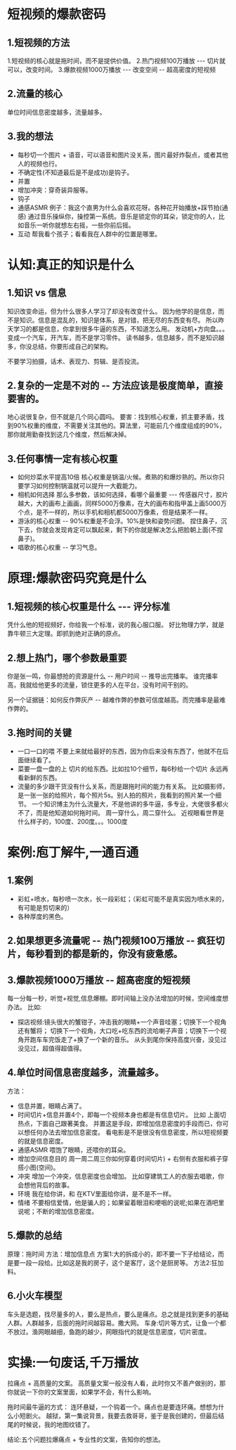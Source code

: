 
# 短视频的爆款密码
## 1.短视频的方法
1.短视频的核心就是拖时间，而不是提供价值。
2.热门视频100万播放 --- 切片就可以，改变时间。
3.爆款视频1000万播放 --- 改变空间 -- 超高密度的短视频
## 2.流量的核心
单位时间信息密度越多，流量越多。
## 3.我的想法
* 每秒切一个图片 + 语音，可以语音和图片没关系，图片最好炸裂点，或者其他人的视频也行。
* 不确定性(不知道最后是不是成功)是钩子。
* 并置
* 增加冲突：穿奇装异服等。
* 钩子
* 通感ASMR
例子：我这个直男为什么会喜欢花呀。各种花开始播放+踩节拍(通感)
通过音乐操纵你，操控第一系统。音乐是锁定你的耳朵，锁定你的人，比如音乐一听你就想左右摇，一些你前后摇。
* 互动
帮我看个孩子；看看我在人群中的位置是哪里。


# 认知:真正的知识是什么
## 1.知识 vs 信息
知识改变命运，但为什么很多人学习了却没有改变什么。
因为他学的是信息，而不是知识。信息是混乱的，知识是体系，是对错，把无尽的东西变有尽。
所以昨天学习的都是信息，你拿到很多牛逼的东西，不知道怎么用。
发动机+方向盘。。。变成一个汽车，开汽车，而不是学习零件。
读书越多，信息越多，而不是知识越多，你没总结，你要形成自己的架构。

不要学习拍摄，话术、表现力、剪辑、是否投流。


## 2.复杂的一定是不对的 -- 方法应该是极度简单，直接要害的。
地心说很复杂，但不就是几个同心圆吗。
要害：找到核心权重，抓主要矛盾，找到90%权重的维度，不需要关注其他的。算法里，可能前几个维度组成的90%，那你就用勤奋找到这几个维度，然后解决掉。

## 3.任何事情一定有核心权重
* 如何炒菜水平提高10倍
核心权重是锅温/火候。煮熟的和爆炒熟的。所以你只要学习如何控制锅温就可以提升一大截能力。
* 相机如何选择
那么多参数，该如何选择，看哪个最重要 --- 传感器尺寸，胶片越大，大的画布上画画，同样5000万像素，在大的画布和指甲盖上画5000万个点，是不一样的，所以手机和相机都5000万像素，但是结果不一样。
* 游泳的核心权重 -- 90%权重是不会浮。10%是快和姿势问题。
捏住鼻子，沉下去，你就会发现肯定可以飘起来，剩下的你就是解决怎么把脸朝上面(不捏鼻子)。
* 唱歌的核心权重 -- 学习气息。

# 原理:爆款密码究竟是什么
## 1.短视频的核心权重是什么 --- 评分标准
凭什么他的短视频好，你给我一个标准，说的我心服口服。
好比物理力学，就是靠牛顿三大定理。即抓到绝对正确的原点。

## 2.想上热门，哪个参数最重要
你是张一鸣，你最想抢的资源是什么 -- 用户时间 -- 推导出完播率。
谁完播率高，我就给他更多的流量，锁住更多的人在平台，没有时间干别的。

另一个证据链：如何反作弊灰产 -- 越难作弊的参数可信度越高。而完播率是最难作弊的。

## 3.拖时间的关键
* 一口一口的喂
不要上来就给最好的东西，因为你后来没有东西了，他就不在后面继续看了。
* 菜要一盘一盘的上
切片的给东西。比如拉10个细节，每6秒给一个切片
永远再看新鲜的东西。
* 流量的多少跟干货没有什么关系，而是跟拖时间的能力有关系。
比如摄影师，是一张一张的给照片，每个照片5s。别人拍的照片，我看到的照片某一个细节。
一个知识博主为什么流量大，不是他讲的多牛逼，多专业，大佬很多都火不了，而是他知道如何拖时间。
周一穿什么，周二穿什么。
近视眼看世界是什么样子的，100度、200度。。。1000度

# 案例:庖丁解牛,一通百通
## 1.案例
* 彩虹+喷水，每秒喷一次水，长一段彩虹；（彩虹可能不是真实因为喷水来的，有可能是剪切来的）
* 各种厚度的黑色。

## 2.如果想更多流量呢 -- 热门视频100万播放 -- 疯狂切片，每秒看到的都是新的，你没有疲惫感。

## 3.爆款视频1000万播放 -- 超高密度的短视频
每一分每一秒，听觉+视觉,信息爆棚。即时间轴上没办法增加的时候，空间维度想办法。
比如:
* 探店视频:镜头很大的蟹钳子，冲击我的眼睛+一个声音哇塞；切换下一个视角还有蟹将；
切换下一个视角，大口吃+吃东西的流哈喇子声音；切换下一个视角开跑车车完饭走了+换了一个新的音乐。
从头到尾你保持高度兴奋，没见过没见过，超值得超值得。

## 4.单位时间信息密度越多，流量越多。
方法：
* 信息并置，眼睛占满了。
* 时间切片+信息并置4个，即每一个视频本身也都是有信息切片。
比如 上面切热点，下面自己跟著美食。
并置这是手段，即增加信息密度的手段而已，你可以想任何办法去增加信息密度。
看电影是不是很没有信息密度，所以短视频要的就是信息密度。
* 通感ASMR
喂饱了眼睛，还喂你的耳朵。
* 增加空间信息目的
周一周二周三你如何穿着(时间切片) + 右侧有衣服和裤子穿搭小图(空间)。
* 冲突
增加一个冲突，信息密度也会增加。
比如穿建筑工人的衣服去唱歌，你会想他背后的故事。
* 环境
我在给你讲，和 在KTV里面给你讲，是不是不一样。
* 情绪
不要相信爱情，他是骗人的；如果留着眼泪和哽咽的说呢;如果在酒吧里说呢；不断的增加信息密度。

## 5.爆款的总结
原理：拖时间
方法：增加信息点
方案1:大的拆成小的，即不要一下子给结论，而是要一段一段给。比如这是我的房子，这个是客厅，这个是厨房等。
方法2:狂加料。

## 6.小火车模型
车头是选题，找尽量多的人，要么是热点，要么是痛点。总之就是找到更多的基础人群。人群越多，后面的拖时间越容易。撒大网。
车身:切片等方式，让鱼一个都不放过。渔网眼越细，鱼跑的越少，网眼指代的就是信息密度，切片密度。


# 实操:一句废话,千万播放
拉痛点 + 高质量的文案。
高质量文案一般没有人看，此时你又不善产做别的，那你就说一下你的文案里面，如果学不会，有什么影响。

拖时间最牛逼的方式：
连环悬疑，一个钩着一个。痛点也是要连环痛。想想为什么小短剧火。
越狱，第一集说背景，我要去救哥哥，鉴于是我创建的，但最后结尾的时候说，我的地图纹错了。

结论:五个问题拉爆痛点 + 专业性的文案，告知你的想法。

